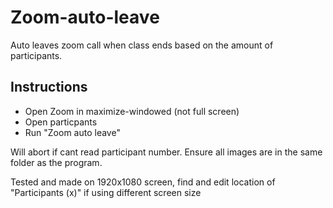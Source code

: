# Zoom-auto-leave
Auto leaves zoom call when class ends based on the amount of participants.

## Instructions
- Open Zoom in maximize-windowed (not full screen)
- Open particpants
- Run "Zoom auto leave"

Will abort if cant read participant number. Ensure all images are in the same folder as the program.

Tested and made on 1920x1080 screen, find and edit location of "Participants (x)" if using different screen size
